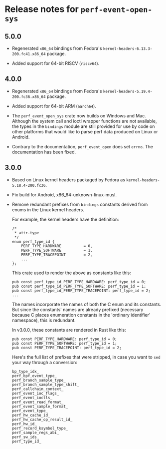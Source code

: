 # Release notes for `perf-event-open-sys`

## 5.0.0

-   Regenerated `x86_64` bindings from Fedora's
    `kernel-headers-6.13.3-200.fc41.x86_64` package.

-   Added support for 64-bit RISCV (`riscv64`).

## 4.0.0

-   Regenerated `x86_64` bindings from Fedora's
    `kernel-headers-5.19.4-200.fc36.x86_64` package.

-   Added support for 64-bit ARM (`aarch64`).

-   The `perf_event_open_sys` crate now builds on Windows and Mac.
    Although the system call and ioctl wrapper functions are not
    available, the types in the `bindings` module are still provided
    for use by code on other platforms that would like to parse perf
    data produced on Linux or Android.

-   Contrary to the documentation, `perf_event_open` does set `errno`.
    The documentation has been fixed.

## 3.0.0

-   Based on Linux kernel headers packaged by Fedora as `kernel-headers-5.18.4-200.fc36`.

-   Fix build for Android, x86_64-unknown-linux-musl.

-   Remove redundant prefixes from `bindings` constants derived from enums in
    the Linux kernel headers.
    
    For example, the kernel headers have the definition:
  
        /*
         * attr.type
         */
        enum perf_type_id {
            PERF_TYPE_HARDWARE			= 0,
            PERF_TYPE_SOFTWARE			= 1,
            PERF_TYPE_TRACEPOINT		= 2,
            ...
        };
  
    This crate used to render the above as constants like this:
  
        pub const perf_type_id_PERF_TYPE_HARDWARE: perf_type_id = 0;
        pub const perf_type_id_PERF_TYPE_SOFTWARE: perf_type_id = 1;
        pub const perf_type_id_PERF_TYPE_TRACEPOINT: perf_type_id = 2;
        ...

    The names incorporate the names of both the C enum and its constants. But
    since the constants' names are already prefixed (necessary because C places
    enumeration constants in the 'ordinary identifier' namespace), this is
    redundant.
    
    In v3.0.0, these constants are rendered in Rust like this:
    
        pub const PERF_TYPE_HARDWARE: perf_type_id = 0;
        pub const PERF_TYPE_SOFTWARE: perf_type_id = 1;
        pub const PERF_TYPE_TRACEPOINT: perf_type_id = 2;

    Here's the full list of prefixes that were stripped, in case you want to
    `sed` your way through a conversion:
    
        bp_type_idx_
        perf_bpf_event_type_
        perf_branch_sample_type_
        perf_branch_sample_type_shift_
        perf_callchain_context_
        perf_event_ioc_flags_
        perf_event_ioctls_
        perf_event_read_format_
        perf_event_sample_format_
        perf_event_type_
        perf_hw_cache_id_
        perf_hw_cache_op_result_id_
        perf_hw_id_
        perf_record_ksymbol_type_
        perf_sample_regs_abi_
        perf_sw_ids_
        perf_type_id_

